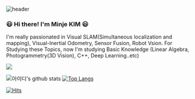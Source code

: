 ![header](https://capsule-render.vercel.app/api?type=waving&color=timeGradient&height=200&section=header&text=Welcome!&fontSize=100&animation=fadeIn&fontAlignY=40)


### :smiley: Hi there! I'm Minje KIM :smiley:

I'm really passionated in Visual SLAM(Simultaneous localization and mapping), Visual-Inertial Odometry, Sensor Fusion, Robot Vsion.
For Studying these Topics, now I'm studying Basic Knowledge (Linear Algebra, Photogrammetry(3D Vision), C++, Deep Learning..etc) 

<a href="https://www.linkedin.com/in/minje-kim-8b804916a/" target="_blank"><img src="https://img.shields.io/badge/linkedin-#0A66C2?style=flat-square&logo=Linkerd&logoColor=white"/></a>


![아이디's github stats](https://github-readme-stats.vercel.app/api?username=minje-KIM&show_icons=true&theme=calm)
[![Top Langs](https://github-readme-stats.vercel.app/api/top-langs/?username=minje-KIM&layout=compact)](https://github.com/minje-KIM/github-readme-stats)

[![Hits](https://hits.seeyoufarm.com/api/count/incr/badge.svg?url=https%3A%2F%2Fgithub.com%2Fminje-KIM&count_bg=%2379C83D&title_bg=%23555555&icon=googlehangouts.svg&icon_color=%23E7E7E7&title=VISIT&edge_flat=false)](https://hits.seeyoufarm.com)



